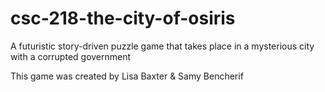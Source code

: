 # csc-218-the-city-of-osiris
A futuristic story-driven puzzle game that takes place in a mysterious city with a corrupted government

This game was created by Lisa Baxter & Samy Bencherif
